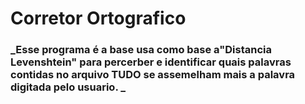 # Corretor Ortografico
### _Esse programa é a base usa como base a"Distancia Levenshtein" para percerber e identificar quais palavras contidas no arquivo TUDO se assemelham mais a palavra digitada pelo usuario. _
